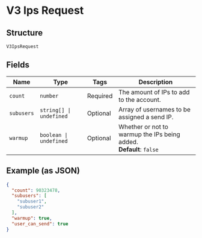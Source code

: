 
# V3 Ips Request

## Structure

`V3IpsRequest`

## Fields

| Name | Type | Tags | Description |
|  --- | --- | --- | --- |
| `count` | `number` | Required | The amount of IPs to add to the account. |
| `subusers` | `string[] \| undefined` | Optional | Array of usernames to be assigned a send IP. |
| `warmup` | `boolean \| undefined` | Optional | Whether or not to warmup the IPs being added.<br>**Default**: `false` |

## Example (as JSON)

```json
{
  "count": 90323478,
  "subusers": [
    "subuser1",
    "subuser2"
  ],
  "warmup": true,
  "user_can_send": true
}
```

